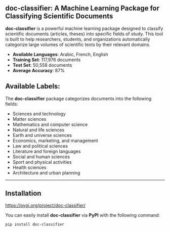 ## **doc-classifier**: A Machine Learning Package for Classifying Scientific Documents

**doc-classifier** is a powerful machine learning package designed to classify scientific documents (articles, theses) into specific fields of study. This tool is built to help researchers, students, and organizations automatically categorize large volumes of scientific texts by their relevant domains.

- **Available Languages**: Arabic, French, English
- **Training Set**: 117,976 documents
- **Test Set**: 50,558 documents
- **Average Accuracy**: 87%

## Available Labels:

The **doc-classifier** package categorizes documents into the following fields:

- Sciences and technology
- Matter sciences
- Mathematics and computer science
- Natural and life sciences
- Earth and universe sciences
- Economics, marketing, and management
- Law and political sciences
- Literature and foreign languages
- Social and human sciences
- Sport and physical activities
- Health sciences
- Architecture and urban planning

---

## Installation

https://pypi.org/project/doc-classifier/

You can easily install **doc-classifier** via **PyPI** with the following command:

```bash
pip install doc-classifier
